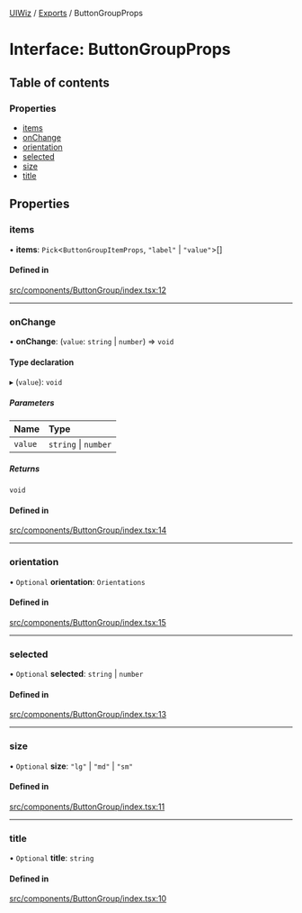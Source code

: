 [UIWiz](../README.md) / [Exports](../modules.md) / ButtonGroupProps

# Interface: ButtonGroupProps

## Table of contents

### Properties

- [items](ButtonGroupProps.md#items)
- [onChange](ButtonGroupProps.md#onchange)
- [orientation](ButtonGroupProps.md#orientation)
- [selected](ButtonGroupProps.md#selected)
- [size](ButtonGroupProps.md#size)
- [title](ButtonGroupProps.md#title)

## Properties

### items

• **items**: `Pick`\<`ButtonGroupItemProps`, `"label"` \| `"value"`\>[]

#### Defined in

[src/components/ButtonGroup/index.tsx:12](https://github.com/milad-afkhami/ui-wiz/blob/2a8f5d9551e165b307f5679441be984038f224a2/src/components/ButtonGroup/index.tsx#L12)

---

### onChange

• **onChange**: (`value`: `string` \| `number`) => `void`

#### Type declaration

▸ (`value`): `void`

##### Parameters

| Name    | Type                 |
| :------ | :------------------- |
| `value` | `string` \| `number` |

##### Returns

`void`

#### Defined in

[src/components/ButtonGroup/index.tsx:14](https://github.com/milad-afkhami/ui-wiz/blob/2a8f5d9551e165b307f5679441be984038f224a2/src/components/ButtonGroup/index.tsx#L14)

---

### orientation

• `Optional` **orientation**: `Orientations`

#### Defined in

[src/components/ButtonGroup/index.tsx:15](https://github.com/milad-afkhami/ui-wiz/blob/2a8f5d9551e165b307f5679441be984038f224a2/src/components/ButtonGroup/index.tsx#L15)

---

### selected

• `Optional` **selected**: `string` \| `number`

#### Defined in

[src/components/ButtonGroup/index.tsx:13](https://github.com/milad-afkhami/ui-wiz/blob/2a8f5d9551e165b307f5679441be984038f224a2/src/components/ButtonGroup/index.tsx#L13)

---

### size

• `Optional` **size**: `"lg"` \| `"md"` \| `"sm"`

#### Defined in

[src/components/ButtonGroup/index.tsx:11](https://github.com/milad-afkhami/ui-wiz/blob/2a8f5d9551e165b307f5679441be984038f224a2/src/components/ButtonGroup/index.tsx#L11)

---

### title

• `Optional` **title**: `string`

#### Defined in

[src/components/ButtonGroup/index.tsx:10](https://github.com/milad-afkhami/ui-wiz/blob/2a8f5d9551e165b307f5679441be984038f224a2/src/components/ButtonGroup/index.tsx#L10)
